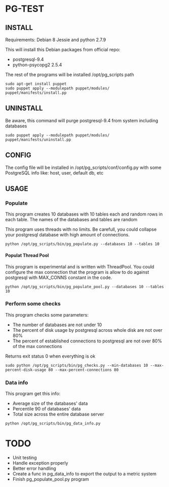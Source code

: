 # PG-TEST

## INSTALL 

Requirements: Debian 8 Jessie and python 2.7.9

This will install this Debian packages from official repo:
- postgresql-9.4
- python-psycopg2 2.5.4

The rest of the programs will be installed /opt/pg_scripts path


```
sudo apt-get install puppet 
sudo puppet apply --modulepath puppet/modules/ puppet/manifests/install.pp
```


## UNINSTALL

Be aware, this command will purge postgresql-9.4 from system including databases

```
sudo puppet apply --modulepath puppet/modules/ puppet/manifests/uninstall.pp
```

## CONFIG

The config file will be installed in /opt/pg_scripts/conf/config.py with some PostgreSQL info like: host, user, default db, etc

## USAGE

### Populate

This program creates 10 databases with 10 tables each and random rows in each table.
The names of the databases and tables are random

This program uses threads with no limits. Be carefull, you could collapse your postgresql database with high amount of connections.
```
python /opt/pg_scripts/bin/pg_populate.py --databases 10 --tables 10
```

#### Populat Thread Pool

This program is experimental and is written with ThreadPool.
You could configure the max connection that the program is allow to do against postgresql with MAX_CONNS constant in the code.

```
python /opt/pg_scripts/bin/pg_populate_pool.py --databases 10 --tables 10
```

### Perform some checks

This program checks some parameters:
- The number of databases are not under 10
- The percent of disk usage by postgresql across whole disk are not over 80%
- The percent of established connections to postgresql are not over 80% of the max connections

Returns exit status 0 when everything is ok

```
sudo python /opt/pg_scripts/bin/pg_checks.py --min-databases 10 --max-percent-disk-usage 80 --max-percent-connections 80
```

### Data info

This program get this info:
- Average size of the databases' data
- Percentile 90 of databases' data
- Total size across the entire database server

```
python /opt/pg_scripts/bin/pg_data_info.py
```

TODO
===
- Unit testing
- Handle exception properly
- Better error handling
- Create a func in pg_data_info to export the output to a metric system
- Finish pg_populate_pool.py program

